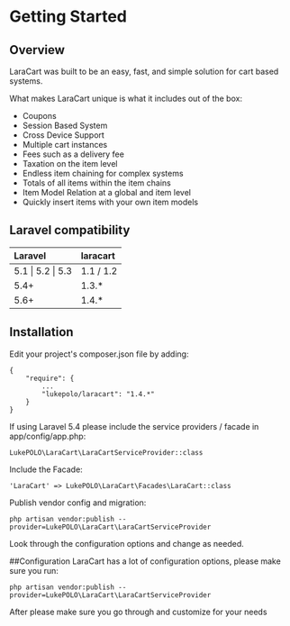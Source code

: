# Getting Started
 
<a name="overview"></a>
## Overview
LaraCart was built to be an easy, fast, and simple solution for cart based systems.

What makes LaraCart unique is what it includes out of the box:

- Coupons
- Session Based System
- Cross Device Support
- Multiple cart instances
- Fees such as a delivery fee
- Taxation on the item level
- Endless item chaining for complex systems
- Totals of all items within the item chains
- Item Model Relation at a global and item level
- Quickly insert items with your own item models

## Laravel compatibility

| Laravel           | laracart   |
| :---------------- | :--------- |
| 5.1 \| 5.2 \| 5.3 | 1.1 \/ 1.2 |
| 5.4+              | 1.3.\*     |
| 5.6+              | 1.4.\*     |

<a name="installation"></a>
## Installation
Edit your project's composer.json file by adding:

    {
        "require": {
            ...
            "lukepolo/laracart": "1.4.*"
        }
    }

If using Laravel 5.4 please include the service providers / facade in app/config/app.php:

    LukePOLO\LaraCart\LaraCartServiceProvider::class

Include the Facade:

    'LaraCart' => LukePOLO\LaraCart\Facades\LaraCart::class

Publish vendor config and migration:

    php artisan vendor:publish --provider=LukePOLO\LaraCart\LaraCartServiceProvider
    
Look through the configuration options and change as needed.

<a name="configuration"></a>
##Configuration
LaraCart has a lot of configuration options, please make sure you run:

    php artisan vendor:publish --provider=LukePOLO\LaraCart\LaraCartServiceProvider
    
After please make sure you go through and customize for your needs
